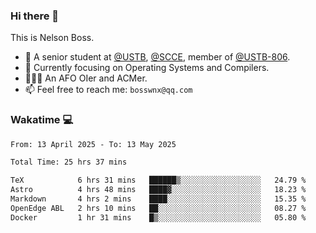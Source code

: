 ### Hi there 👋

<!--
**bosswnx/bosswnx** is a ✨ _special_ ✨ repository because its `README.md` (this file) appears on your GitHub profile.

Here are some ideas to get you started:

- 🔭 I’m currently working on ...
- 🌱 I’m currently learning ...
- 👯 I’m looking to collaborate on ...
- 🤔 I’m looking for help with ...
- 💬 Ask me about ...
- 📫 How to reach me: ...
- 😄 Pronouns: ...
- ⚡ Fun fact: ...
-->

This is Nelson Boss.

- 🏫 A senior student at [@USTB](https://www.ustb.edu.cn/), [@SCCE](https://scce.ustb.edu.cn/), member of [@USTB-806](https://ustb-806.github.io/).
- 🌱 Currently focusing on Operating Systems and Compilers.
- 🧑🏻‍💻 An AFO OIer and ACMer.
- 📫 Feel free to reach me: `bosswnx@qq.com`

### Wakatime 💻

<!--START_SECTION:waka-->

```txt
From: 13 April 2025 - To: 13 May 2025

Total Time: 25 hrs 37 mins

TeX            6 hrs 31 mins   ██████▒░░░░░░░░░░░░░░░░░░   24.79 %
Astro          4 hrs 48 mins   ████▓░░░░░░░░░░░░░░░░░░░░   18.23 %
Markdown       4 hrs 2 mins    ████░░░░░░░░░░░░░░░░░░░░░   15.35 %
OpenEdge ABL   2 hrs 10 mins   ██░░░░░░░░░░░░░░░░░░░░░░░   08.27 %
Docker         1 hr 31 mins    █▒░░░░░░░░░░░░░░░░░░░░░░░   05.80 %
```

<!--END_SECTION:waka-->
